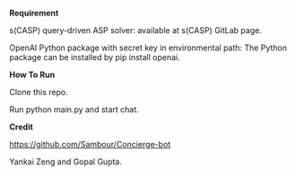 **Requirement**

s(CASP) query-driven ASP solver: available at s(CASP) GitLab page.

OpenAI Python package with secret key in environmental path: The Python package can be installed by pip install openai.



**How To Run**

Clone this repo.

Run python main.py and start chat.



**Credit**

https://github.com/Sambour/Concierge-bot

Yankai Zeng and Gopal Gupta.
